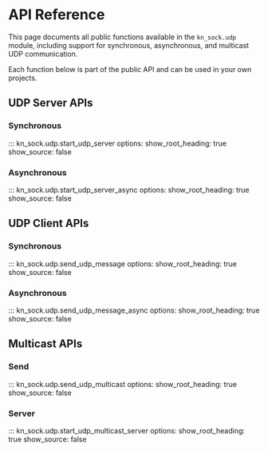 # API Reference

This page documents all public functions available in the `kn_sock.udp` module, including support for synchronous, asynchronous, and multicast UDP communication.

Each function below is part of the public API and can be used in your own projects.

## UDP Server APIs

### Synchronous

::: kn_sock.udp.start_udp_server
    options:
      show_root_heading: true
      show_source: false

### Asynchronous

::: kn_sock.udp.start_udp_server_async
    options:
      show_root_heading: true
      show_source: false

## UDP Client APIs

### Synchronous

::: kn_sock.udp.send_udp_message
    options:
      show_root_heading: true
      show_source: false

### Asynchronous

::: kn_sock.udp.send_udp_message_async
    options:
      show_root_heading: true
      show_source: false

## Multicast APIs

### Send

::: kn_sock.udp.send_udp_multicast
    options:
      show_root_heading: true
      show_source: false

### Server

::: kn_sock.udp.start_udp_multicast_server
    options:
      show_root_heading: true
      show_source: false
